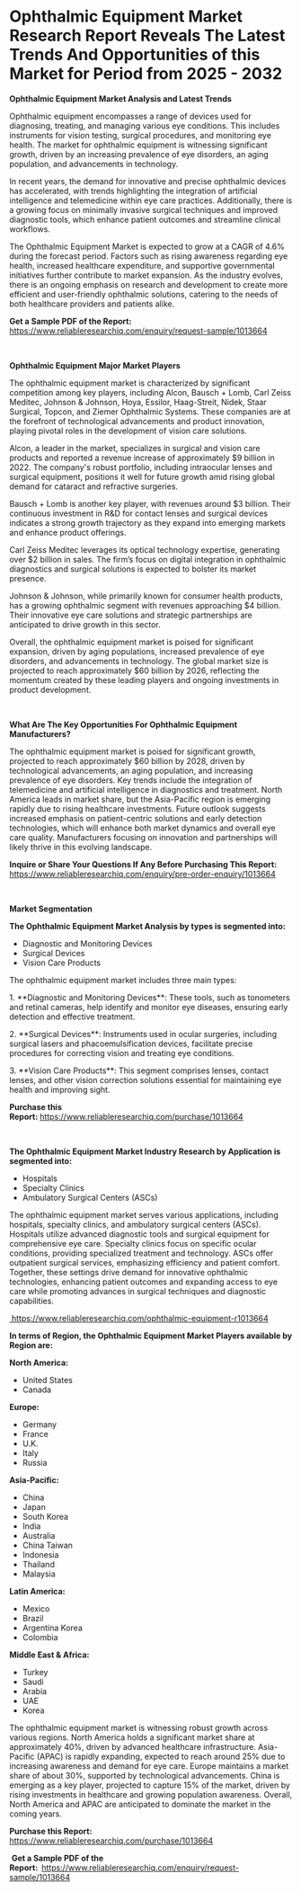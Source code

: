 <p><h1>Ophthalmic Equipment Market Research Report Reveals The Latest Trends And Opportunities of this Market for Period from 2025 - 2032</h1></p><p><strong>Ophthalmic Equipment Market Analysis and Latest Trends</strong></p>
<p><p>Ophthalmic equipment encompasses a range of devices used for diagnosing, treating, and managing various eye conditions. This includes instruments for vision testing, surgical procedures, and monitoring eye health. The market for ophthalmic equipment is witnessing significant growth, driven by an increasing prevalence of eye disorders, an aging population, and advancements in technology. </p><p>In recent years, the demand for innovative and precise ophthalmic devices has accelerated, with trends highlighting the integration of artificial intelligence and telemedicine within eye care practices. Additionally, there is a growing focus on minimally invasive surgical techniques and improved diagnostic tools, which enhance patient outcomes and streamline clinical workflows. </p><p>The Ophthalmic Equipment Market is expected to grow at a CAGR of 4.6% during the forecast period. Factors such as rising awareness regarding eye health, increased healthcare expenditure, and supportive governmental initiatives further contribute to market expansion. As the industry evolves, there is an ongoing emphasis on research and development to create more efficient and user-friendly ophthalmic solutions, catering to the needs of both healthcare providers and patients alike.</p></p>
<p><strong>Get a Sample PDF of the Report:&nbsp;</strong> <a href="https://www.reliableresearchiq.com/enquiry/request-sample/1013664?utm_campaign=2754&utm_medium=2&utm_source=Github&utm_content=ia&utm_term=13042025&utm_id=ophthalmic-equipment">https://www.reliableresearchiq.com/enquiry/request-sample/1013664</a></p>
<p>&nbsp;</p>
<p><strong>Ophthalmic Equipment Major Market Players</strong></p>
<p><p>The ophthalmic equipment market is characterized by significant competition among key players, including Alcon, Bausch + Lomb, Carl Zeiss Meditec, Johnson & Johnson, Hoya, Essilor, Haag-Streit, Nidek, Staar Surgical, Topcon, and Ziemer Ophthalmic Systems. These companies are at the forefront of technological advancements and product innovation, playing pivotal roles in the development of vision care solutions.</p><p>Alcon, a leader in the market, specializes in surgical and vision care products and reported a revenue increase of approximately $9 billion in 2022. The company's robust portfolio, including intraocular lenses and surgical equipment, positions it well for future growth amid rising global demand for cataract and refractive surgeries.</p><p>Bausch + Lomb is another key player, with revenues around $3 billion. Their continuous investment in R&D for contact lenses and surgical devices indicates a strong growth trajectory as they expand into emerging markets and enhance product offerings.</p><p>Carl Zeiss Meditec leverages its optical technology expertise, generating over $2 billion in sales. The firm’s focus on digital integration in ophthalmic diagnostics and surgical solutions is expected to bolster its market presence.</p><p>Johnson & Johnson, while primarily known for consumer health products, has a growing ophthalmic segment with revenues approaching $4 billion. Their innovative eye care solutions and strategic partnerships are anticipated to drive growth in this sector.</p><p>Overall, the ophthalmic equipment market is poised for significant expansion, driven by aging populations, increased prevalence of eye disorders, and advancements in technology. The global market size is projected to reach approximately $60 billion by 2026, reflecting the momentum created by these leading players and ongoing investments in product development.</p></p>
<p>&nbsp;</p>
<p><strong>What Are The Key Opportunities For Ophthalmic Equipment Manufacturers?</strong></p>
<p><p>The ophthalmic equipment market is poised for significant growth, projected to reach approximately $60 billion by 2028, driven by technological advancements, an aging population, and increasing prevalence of eye disorders. Key trends include the integration of telemedicine and artificial intelligence in diagnostics and treatment. North America leads in market share, but the Asia-Pacific region is emerging rapidly due to rising healthcare investments. Future outlook suggests increased emphasis on patient-centric solutions and early detection technologies, which will enhance both market dynamics and overall eye care quality. Manufacturers focusing on innovation and partnerships will likely thrive in this evolving landscape.</p></p>
<p><strong>Inquire or Share Your Questions If Any Before Purchasing This Report:</strong> <a href="https://www.reliableresearchiq.com/enquiry/pre-order-enquiry/1013664?utm_campaign=2754&utm_medium=2&utm_source=Github&utm_content=ia&utm_term=13042025&utm_id=ophthalmic-equipment">https://www.reliableresearchiq.com/enquiry/pre-order-enquiry/1013664</a></p>
<p>&nbsp;</p>
<p><strong>Market Segmentation</strong></p>
<p><strong>The Ophthalmic Equipment Market Analysis by types is segmented into:</strong></p>
<p><ul><li>Diagnostic and Monitoring Devices</li><li>Surgical Devices</li><li>Vision Care Products</li></ul></p>
<p><p>The ophthalmic equipment market includes three main types: </p><p>1. **Diagnostic and Monitoring Devices**: These tools, such as tonometers and retinal cameras, help identify and monitor eye diseases, ensuring early detection and effective treatment.</p><p>  </p><p>2. **Surgical Devices**: Instruments used in ocular surgeries, including surgical lasers and phacoemulsification devices, facilitate precise procedures for correcting vision and treating eye conditions.</p><p>3. **Vision Care Products**: This segment comprises lenses, contact lenses, and other vision correction solutions essential for maintaining eye health and improving sight.</p></p>
<p><strong>Purchase this Report:&nbsp;</strong><a href="https://www.reliableresearchiq.com/purchase/1013664?utm_campaign=2754&utm_medium=2&utm_source=Github&utm_content=ia&utm_term=13042025&utm_id=ophthalmic-equipment">https://www.reliableresearchiq.com/purchase/1013664</a></p>
<p>&nbsp;</p>
<p><strong>The Ophthalmic Equipment Market Industry Research by Application is segmented into:</strong></p>
<p><ul><li>Hospitals</li><li>Specialty Clinics</li><li>Ambulatory Surgical Centers (ASCs)</li></ul></p>
<p><p>The ophthalmic equipment market serves various applications, including hospitals, specialty clinics, and ambulatory surgical centers (ASCs). Hospitals utilize advanced diagnostic tools and surgical equipment for comprehensive eye care. Specialty clinics focus on specific ocular conditions, providing specialized treatment and technology. ASCs offer outpatient surgical services, emphasizing efficiency and patient comfort. Together, these settings drive demand for innovative ophthalmic technologies, enhancing patient outcomes and expanding access to eye care while promoting advances in surgical techniques and diagnostic capabilities.</p></p>
<p><a href="https://www.reliableresearchiq.com/ophthalmic-equipment-r1013664?utm_campaign=2754&utm_medium=2&utm_source=Github&utm_content=ia&utm_term=13042025&utm_id=ophthalmic-equipment">&nbsp;https://www.reliableresearchiq.com/ophthalmic-equipment-r1013664</a></p>
<p><strong>In terms of Region, the Ophthalmic Equipment Market Players available by Region are:</strong></p>
<p>
    <p> <strong> North America: </strong>
        <ul>
            <li>United States</li>
            <li>Canada</li>
        </ul>
        </p> 
    <p> <strong> Europe: </strong>
        <ul>
            <li>Germany</li>
            <li>France</li>
            <li>U.K.</li>
            <li>Italy</li>
            <li>Russia</li>
        </ul>
        </p> 
    <p> <strong> Asia-Pacific: </strong>
        <ul>
            <li>China</li>
            <li>Japan</li>
            <li>South Korea</li>
            <li>India</li>
            <li>Australia</li>
            <li>China Taiwan</li>
            <li>Indonesia</li>
            <li>Thailand</li>
            <li>Malaysia</li>
        </ul>
        </p> 
    <p> <strong> Latin America: </strong>
        <ul>
            <li>Mexico</li>
            <li>Brazil</li>
            <li>Argentina Korea</li>
            <li>Colombia</li>
        </ul>
        </p> 
    <p> <strong> Middle East & Africa: </strong>
        <ul>
            <li>Turkey</li>
            <li>Saudi</li>
            <li>Arabia</li>
            <li>UAE</li>
            <li>Korea</li>
        </ul>
    </p>
    </p>
<p><p>The ophthalmic equipment market is witnessing robust growth across various regions. North America holds a significant market share at approximately 40%, driven by advanced healthcare infrastructure. Asia-Pacific (APAC) is rapidly expanding, expected to reach around 25% due to increasing awareness and demand for eye care. Europe maintains a market share of about 30%, supported by technological advancements. China is emerging as a key player, projected to capture 15% of the market, driven by rising investments in healthcare and growing population awareness. Overall, North America and APAC are anticipated to dominate the market in the coming years.</p></p>
<p><strong>Purchase this Report: </strong><a href="https://www.reliableresearchiq.com/purchase/1013664?utm_campaign=2754&utm_medium=2&utm_source=Github&utm_content=ia&utm_term=13042025&utm_id=ophthalmic-equipment">https://www.reliableresearchiq.com/purchase/1013664</a></p>
<p>&nbsp;<strong>Get a Sample PDF of the Report:&nbsp;&nbsp;</strong><a href="https://www.reliableresearchiq.com/enquiry/request-sample/1013664?utm_campaign=2754&utm_medium=2&utm_source=Github&utm_content=ia&utm_term=13042025&utm_id=ophthalmic-equipment">https://www.reliableresearchiq.com/enquiry/request-sample/1013664</a></p>
<p><strong></strong></p>
<p><p></p><p></p><p></p></p>